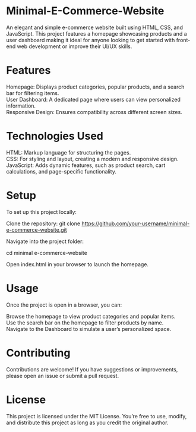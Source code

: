 # Minimal-E-Commerce-Website
An elegant and simple e-commerce website built using HTML, CSS, and JavaScript. This project features a homepage showcasing products and a user dashboard making it ideal for anyone looking to get started with front-end web development or improve their UI/UX skills.

# Features  

Homepage: Displays product categories, popular products, and a search bar for filtering items.  
User Dashboard: A dedicated page where users can view personalized information.  
Responsive Design: Ensures compatibility across different screen sizes.  

# Technologies Used
HTML: Markup language for structuring the pages.  
CSS: For styling and layout, creating a modern and responsive design.  
JavaScript: Adds dynamic features, such as product search, cart calculations, and page-specific functionality.  

# Setup
To set up this project locally:

Clone the repository:
git clone https://github.com/your-username/minimal-e-commerce-website.git  

Navigate into the project folder:  

cd minimal e-commerce-website 

Open index.html in your browser to launch the homepage.

# Usage
Once the project is open in a browser, you can:

Browse the homepage to view product categories and popular items.  
Use the search bar on the homepage to filter products by name.  
Navigate to the Dashboard to simulate a user’s personalized space.  


# Contributing
Contributions are welcome! If you have suggestions or improvements, please open an issue or submit a pull request.

# License
This project is licensed under the MIT License. You’re free to use, modify, and distribute this project as long as you credit the original author.

